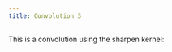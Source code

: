 ```yaml
---
title: Convolution 3
---
```


This is a convolution using the sharpen kernel:

<!-- Sketch file location, (pending organization) -->
<script src="conv3.js"></script>
<!-- Necessary element to position p5 canvas -->
<div id="sketch-div"></div>